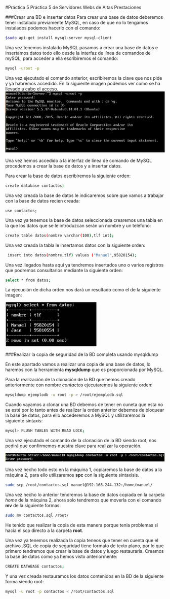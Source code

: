 #Práctica 5
Práctica 5 de Servidores Webs de Altas Prestaciones

###Crear una BD e insertar datos
Para crear una base de datos deberemos tener instalado previamente MySQL, en caso de que no lo tengamos instalados podemos hacerlo con el comando:
```sh
$sudo apt-get install mysql-server mysql-client
```
Una vez tenemos instalado MySQL pasamos a crear una base de datos e insertamos datos todo ello desde la interfaz de línea de comandos de mySQL, para acceder a ella escribiremos el comando:
```sh
mysql -uroot -p
```
Una vez ejecutado el comando anterior, escribiremos la clave que nos pide y ya habremos accedido. En la siguiente imagen podemos ver como se ha llevado a cabo el acceso.
![IMG](https://github.com/manuelalonsobraojos/swap1516/blob/master/practicas/practica5/capturas/Captura1.PNG)

Una vez hemos accedido a la interfaz de línea de comando de MySQL procedemos a crear la base de datos y a insertar datos.

Para crear la base de datos escribiremos la siguiente orden:
```sh
create database contactos;
```
Una vez creada la base de datos le indicaremos sobre que vamos a trabajar con la base de datos recien creada:
```sd
use contactos;
```
Una vez ya tenemos la base de datos seleccionada crearemos una tabla en la que los datos que se le introduzcan serán un nombre y un teléfono:
```sh
create table datos(nombre varchar(100),tlf int);
```
Una vez creada la tabla le insertamos datos con la siguiente orden:
```sh
 insert into datos(nombre,tlf) values ("Manuel",95820154);
 ```
 Una vez llegados hasta aquí ya tendremos insertados uno o varios registros que podremos consultarlos mediante la siguiente orden:
```sh
select * from datos;
```
La ejecución de dicha orden nos dará un resultado como el de la siguiente imagen:

![img](https://github.com/manuelalonsobraojos/swap1516/blob/master/practicas/practica5/capturas/Captura2.PNG)

###Realizar la copia de seguridad de la BD completa usando mysqldump

En este apartado vamos a realizar una copia de una base de datos, lo haremos con la herramienta **mysqldump** que es proporcionada por MySQL.

Para la realización de la clonación de la BD que hemos creado anteriormente con nombre *contactos* ejecutaremos la siguiente orden:
```sh
mysqldump ejemplodb -u root -p > /root/ejemplodb.sql
```
Cuando vayamos a clonar una BD debemos de tener en cuneta que esta no se esté por lo tanto antes de realizar la orden anterior debemos de bloquear la base de datos, para ello accederemos a MySQL y utilizaremos la siguiente sintaxis:
```sh
mysql> FLUSH TABLES WITH READ LOCK;
```
Una vez ejecutado el comando de la clonación de la BD siendo root, nos pedirá que confirmemos nuestra clave para realizar la operación.

![img](https://github.com/manuelalonsobraojos/swap1516/blob/master/practicas/practica5/capturas/Captura3.PNG)

Una vez hecho todo esto en la máquina 1, copiaremos la base de datos a la máquina 2, para ello utilizaremos **spc** con la siguiente sintaxisis.
```sh
sudo scp /root/contactos.sql manuel@192.168.244.132:/home/manuel/
```
Una vez hecho lo anterior tendremos la base de datos copiada en la carpeta *home* de la máquina 2, ahora solo tendremos que moverla con el comando **mv** de la siguiente formas:
```sh
sudo mv contactos.sql /root/
```
He tenido que realizar la copia de esta manera porque tenia problemas si hacia el scp directo a la carpeta **root**.

Una vez ya tenemos realizada la copia teneos que tener en cuenta que el archivo .SQL de copia de seguridad tiene formato de texto plano, por lo que primero tendremos que crear la base de datos y luego restaurarla.
Creamos la base de datos como ya hemos visto anteriormente:
```sh
CREATE DATABASE contactos;
```
Y una vez creada restauramos los datos contenidos en la BD de la siguiente forma siendo root:
```sh
mysql -u root -p contactos < /root/contactos.sql
```





